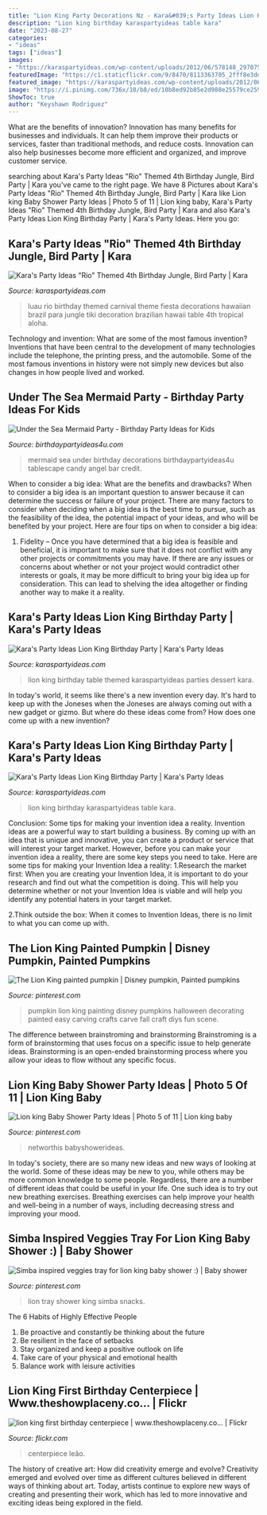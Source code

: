 ```yaml
---
title: "Lion King Party Decorations Nz - Kara&#039;s Party Ideas Lion King Birthday Party"
description: "Lion king birthday karaspartyideas table kara"
date: "2023-08-27"
categories:
- "ideas"
tags: ["ideas"]
images:
- "https://karaspartyideas.com/wp-content/uploads/2012/06/578148_297075950386738_1438336007_n_600x870.jpg"
featuredImage: "https://c1.staticflickr.com/9/8470/8113363705_2fff8e3dd5_b.jpg"
featured_image: "https://karaspartyideas.com/wp-content/uploads/2012/06/578148_297075950386738_1438336007_n_600x870.jpg"
image: "https://i.pinimg.com/736x/10/b8/ed/10b8ed92b85e2d988e25579ce2599c3c.jpg"
ShowToc: true
author: "Keyshawn Rodriguez"
---
```



What are the benefits of innovation?
Innovation has many benefits for businesses and individuals. It can help them improve their products or services, faster than traditional methods, and reduce costs. Innovation can also help businesses become more efficient and organized, and improve customer service.

	

		
searching about Kara&#039;s Party Ideas &quot;Rio&quot; Themed 4th Birthday Jungle, Bird Party | Kara you've came to the right page. We have 8 Pictures about Kara&#039;s Party Ideas &quot;Rio&quot; Themed 4th Birthday Jungle, Bird Party | Kara like Lion king Baby Shower Party Ideas | Photo 5 of 11 | Lion king baby, Kara&#039;s Party Ideas &quot;Rio&quot; Themed 4th Birthday Jungle, Bird Party | Kara and also Kara&#039;s Party Ideas Lion King Birthday Party | Kara&#039;s Party Ideas. Here you go:
		
    
## Kara&#039;s Party Ideas &quot;Rio&quot; Themed 4th Birthday Jungle, Bird Party | Kara

<img loading=lazy src="https://karaspartyideas.com/wp-content/uploads/2012/06/578148_297075950386738_1438336007_n_600x870.jpg" onerror="this.onerror=null;this.src='https://tse4.mm.bing.net/th?id=OIP.X-tZetMHLXLwh7qag2QcpQHaKv&amp;pid=15.1';" alt="Kara&#039;s Party Ideas &quot;Rio&quot; Themed 4th Birthday Jungle, Bird Party | Kara">

_Source: karaspartyideas.com_

>luau rio birthday themed carnival theme fiesta decorations hawaiian brazil para jungle tiki decoration brazilian hawaii table 4th tropical aloha. 

	

Technology and invention: What are some of the most famous invention?
Inventions that have been central to the development of many technologies include the telephone, the printing press, and the automobile. Some of the most famous inventions in history were not simply new devices but also changes in how people lived and worked.

    
## Under The Sea Mermaid Party - Birthday Party Ideas For Kids

<img loading=lazy src="https://birthdaypartyideas4u.com/wp-content/uploads/2018/11/mermaid-birthday-candy-bar-tablescape.jpg" onerror="this.onerror=null;this.src='https://tse1.mm.bing.net/th?id=OIP.DTYrB4lA_y39Q5xy8CtddgHaIW&amp;pid=15.1';" alt="Under the Sea Mermaid Party - Birthday Party Ideas for Kids">

_Source: birthdaypartyideas4u.com_

>mermaid sea under birthday decorations birthdaypartyideas4u tablescape candy angel bar credit. 

	

When to consider a big idea: What are the benefits and drawbacks?
When to consider a big idea is an important question to answer because it can determine the success or failure of your project. There are many factors to consider when deciding when a big idea is the best time to pursue, such as the feasibility of the idea, the potential impact of your ideas, and who will be benefited by your project. Here are four tips on when to consider a big idea:
1. Fidelity – Once you have determined that a big idea is feasible and beneficial, it is important to make sure that it does not conflict with any other projects or commitments you may have. If there are any issues or concerns about whether or not your project would contradict other interests or goals, it may be more difficult to bring your big idea up for consideration. This can lead to shelving the idea altogether or finding another way to make it a reality.


    
## Kara&#039;s Party Ideas Lion King Birthday Party | Kara&#039;s Party Ideas

<img loading=lazy src="http://karaspartyideas.com/wp-content/uploads/2018/04/Lion-King-Birthday-Party-via-Karas-Party-Ideas-KarasPartyIdeas.com13.jpeg" onerror="this.onerror=null;this.src='https://tse3.mm.bing.net/th?id=OIP.8X90lFNefKZVRQDhLyTNlAHaLH&amp;pid=15.1';" alt="Kara&#039;s Party Ideas Lion King Birthday Party | Kara&#039;s Party Ideas">

_Source: karaspartyideas.com_

>lion king birthday table themed karaspartyideas parties dessert kara. 

	

In today's world, it seems like there's a new invention every day.  It's hard to keep up with the Joneses when the Joneses are always coming out with a new gadget or gizmo.  But where do these ideas come from?  How does one come up with a new invention?

    
## Kara&#039;s Party Ideas Lion King Birthday Party | Kara&#039;s Party Ideas

<img loading=lazy src="https://karaspartyideas.com/wp-content/uploads/2018/04/Lion-King-Birthday-Party-via-Karas-Party-Ideas-KarasPartyIdeas.com18.jpeg" onerror="this.onerror=null;this.src='https://tse3.mm.bing.net/th?id=OIP.mdrzJxb5uSVqTRwMQD7NowHaLH&amp;pid=15.1';" alt="Kara&#039;s Party Ideas Lion King Birthday Party | Kara&#039;s Party Ideas">

_Source: karaspartyideas.com_

>lion king birthday karaspartyideas table kara. 

	

Conclusion: Some tips for making your invention idea a reality.
Invention ideas are a powerful way to start building a business. By coming up with an idea that is unique and innovative, you can create a product or service that will interest your target market. However, before you can make your invention idea a reality, there are some key steps you need to take. Here are some tips for making your Invention Idea a reality:
1.Research the market first: When you are creating your Invention Idea, it is important to do your research and find out what the competition is doing. This will help you determine whether or not your Invention Idea is viable and will help you identify any potential haters in your target market.

2.Think outside the box: When it comes to Invention Ideas, there is no limit to what you can come up with.

    
## The Lion King Painted Pumpkin | Disney Pumpkin, Painted Pumpkins

<img loading=lazy src="https://i.pinimg.com/originals/e1/5d/b1/e15db1b12f4541eae64388708b20b8a3.jpg" onerror="this.onerror=null;this.src='https://tse3.mm.bing.net/th?id=OIP.DyfhAUYuiFi5uDsPeC4-eAHaFj&amp;pid=15.1';" alt="The Lion King painted pumpkin | Disney pumpkin, Painted pumpkins">

_Source: pinterest.com_

>pumpkin lion king painting disney pumpkins halloween decorating painted easy carving crafts carve fall craft diys fun scene. 

	

The difference between brainstroming and brainstorming
Brainstroming is a form of brainstorming that uses focus on a specific issue to help generate ideas. Brainstorming is an open-ended brainstorming process where you allow your ideas to flow without any specific focus.

    
## Lion King Baby Shower Party Ideas | Photo 5 Of 11 | Lion King Baby

<img loading=lazy src="https://i.pinimg.com/originals/80/51/23/8051234b8911db003bc9cd70ea678e44.jpg" onerror="this.onerror=null;this.src='https://tse4.mm.bing.net/th?id=OIP.wqBgcFQaz6AL_531KOCZvwHaJ4&amp;pid=15.1';" alt="Lion king Baby Shower Party Ideas | Photo 5 of 11 | Lion king baby">

_Source: pinterest.com_

>networthis babyshowerideas. 

	

In today's society, there are so many new ideas and new ways of looking at the world. Some of these ideas may be new to you, while others may be more common knowledge to some people. Regardless, there are a number of different ideas that could be useful in your life. One such idea is to try out new breathing exercises. Breathing exercises can help improve your health and well-being in a number of ways, including decreasing stress and improving your mood.

    
## Simba Inspired Veggies Tray For Lion King Baby Shower :) | Baby Shower

<img loading=lazy src="https://i.pinimg.com/736x/10/b8/ed/10b8ed92b85e2d988e25579ce2599c3c.jpg" onerror="this.onerror=null;this.src='https://tse3.mm.bing.net/th?id=OIP.pwLJQwEB3ypTXeNCTYtJKAHaJ3&amp;pid=15.1';" alt="Simba inspired veggies tray for lion king baby shower :) | Baby shower">

_Source: pinterest.com_

>lion tray shower king simba snacks. 

	

The 6 Habits of Highly Effective People
1. Be proactive and constantly be thinking about the future 
2. Be resilient in the face of setbacks 
3. Stay organized and keep a positive outlook on life 
4. Take care of your physical and emotional health 
5. Balance work with leisure activities 

    
## Lion King First Birthday Centerpiece | Www.theshowplaceny.co… | Flickr

<img loading=lazy src="https://c1.staticflickr.com/9/8470/8113363705_2fff8e3dd5_b.jpg" onerror="this.onerror=null;this.src='https://tse4.mm.bing.net/th?id=OIP.pMWtKgUmw019vSd-4Vg5TwHaNK&amp;pid=15.1';" alt="lion king first birthday centerpiece | www.theshowplaceny.co… | Flickr">

_Source: flickr.com_

>centerpiece leão. 

	

The history of creative art: How did creativity emerge and evolve?
Creativity emerged and evolved over time as different cultures believed in different ways of thinking about art. Today, artists continue to explore new ways of creating and presenting their work, which has led to more innovative and exciting ideas being explored in the field.

